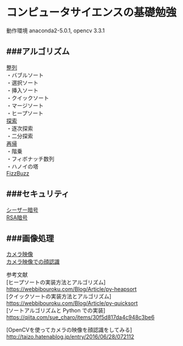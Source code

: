 # コンピュータサイエンスの基礎勉強  

動作環境 anaconda2-5.0.1, opencv 3.3.1   

###アルゴリズム
---  
[整列](https://github.com/tatsuya-nagashima/cs/blob/master/algorithm/sort.py)  
・バブルソート  
・選択ソート  
・挿入ソート  
・クイックソート  
・マージソート  
・ヒープソート  
[探索](https://github.com/tatsuya-nagashima/cs/blob/master/algorithm/search.py)  
・逐次探索  
・二分探索  
[再帰](https://github.com/tatsuya-nagashima/cs/blob/master/algorithm/recursion.py)   
・階乗  
・フィボナッチ数列  
・ハノイの塔   
[FizzBuzz](https://github.com/tatsuya-nagashima/cs/blob/master/algorithm/fizzbuzz.py)

###セキュリティ
---  
[シーザー暗号](https://github.com/tatsuya-nagashima/cs/blob/master/security/caesar.py)  
[RSA暗号](https://github.com/tatsuya-nagashima/cs/blob/master/security/rsa.py)  

###画像処理
---  
[カメラ映像](https://github.com/tatsuya-nagashima/cs/blob/master/image_prodessing/simpleCapture.py)  
[カメラ映像での顔認識](https://github.com/tatsuya-nagashima/cs/blob/master/image_prodessing/faceCapture.py) 

参考文献  
[ヒープソートの実装方法とアルゴリズム]  https://webbibouroku.com/Blog/Article/py-heapsort  
[クイックソートの実装方法とアルゴリズム] https://webbibouroku.com/Blog/Article/py-quicksort  
[ソートアルゴリズムと Python での実装] https://qiita.com/sue_charo/items/30f5d817da4c948c3be6  

[OpenCVを使ってカメラの映像を顔認識をしてみる] http://taizo.hatenablog.jp/entry/2016/06/28/072112  